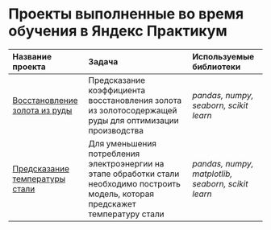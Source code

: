 # Проекты выполненные во время обучения в Яндекс Практикум
| Название проекта | Задача | Используемые библиотеки | 
| :---------------------- | :---------------------- | :---------------------- |
| [Восстановление золота из руды](Восстановление_золота_из_руды.ipynb) | Предсказание коэффициента восстановления золота из золотосодержащей руды для оптимизации производства| *pandas, numpy, seaborn, scikit learn* |
| [Предсказание температуры стали](steel/Температура_стали_для_Git.ipynb) | Для уменьшения потребления электроэнергии на этапе обработки стали необходимо построить модель, которая предскажет температуру стали| *pandas, numpy, matplotlib, seaborn, scikit learn* |

